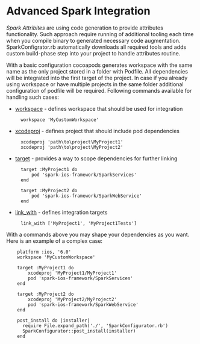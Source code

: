 Advanced Spark Integration 
========================
_Spark Attribites_ are using code generation to provide attributes functionality. Such approach require running of additional tooling each time when you compile binary to generated necessary code augmentation. SparkConfigrator.rb automatically downloads all required tools and adds custom build-phase step into your project to handle attributes routine. 

With a basic configuration cocoapods generates workspace with the same name as the only project stored in a folder with Podfile. All dependencies will be integrated into the first target of the project. In case if you already using workspace or have multiple projects in the same folder additional configuration of podfile will be required. Following commands available for handling such cases:

* [workspace](http://docs.cocoapods.org/podfile.html#workspace) - defines workspace that should be used for integration
	
		workspace 'MyCustomWorkspace'

* [xcodeproj](http://docs.cocoapods.org/podfile.html#xcodeproj) - defines project that should include pod dependencies

		xcodeproj 'path\to\project\MyProject1'
		xcodeproj 'path\to\project\MyProject2'
		
* [target](http://docs.cocoapods.org/podfile.html#target) - provides a way to scope dependencies for further linking

		target :MyProject1 do
			pod 'spark-ios-framework/SparkServices'
		end

		target :MyProject2 do
			pod 'spark-ios-framework/SparkWebService'
		end

* [link_with](http://docs.cocoapods.org/podfile.html#link_with) - defines integration targets 

		link_with ['MyProject1', 'MyProject1Tests']		

With a commands above you may shape your dependencies as you want. Here is an example of a complex case:

		platform :ios, '6.0'
		workspace 'MyCustomWorkspace'

		target :MyProject1 do
			xcodeproj 'MyProject1/MyProject1'
			pod 'spark-ios-framework/SparkServices'
		end

		target :MyProject2 do
			xcodeproj 'MyProject2/MyProject2'
			pod 'spark-ios-framework/SparkWebService'
		end
		
		post_install do |installer|
		  require File.expand_path('./', 'SparkConfigurator.rb')
		  SparkConfigurator::post_install(installer)
		end
